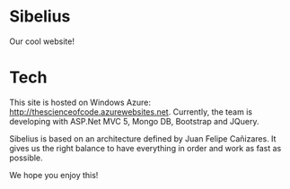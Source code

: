 # Sibelius
Our cool website!

# Tech
This site is hosted on Windows Azure: http://thescienceofcode.azurewebsites.net. Currently, the team
is developing with ASP.Net MVC 5, Mongo DB, Bootstrap and JQuery.

Sibelius is based on an architecture defined by Juan Felipe Cañizares. It gives us the right balance
to have everything in order and work as fast as possible.

We hope you enjoy this!
